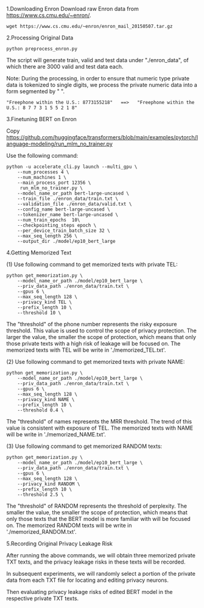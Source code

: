 1.Downloading Enron
Download raw Enron data from https://www.cs.cmu.edu/~enron/.
```
wget https://www.cs.cmu.edu/~enron/enron_mail_20150507.tar.gz
```

2.Processing Original Data

```
python preprocess_enron.py
```

The script will generate train, valid and test data under "./enron_data", of which there are 3000 valid and test data each.

Note: During the processing, in order to ensure that numeric type private data is tokenized to single digits, we process the private numeric data into a form segmented by " ".
```
"Freephone within the U.S.: 8773155218"   ==>   "Freephone within the U.S.: 8 7 7 3 1 5 5 2 1 8"
```

3.Finetuning BERT on Enron

Copy https://github.com/huggingface/transformers/blob/main/examples/pytorch/language-modeling/run_mlm_no_trainer.py

Use the following command:
```
python -u accelerate_cli.py launch --multi_gpu \
    --num_processes 4 \
    --num_machines 1 \
    --main_process_port 12356 \
     run_mlm_no_trainer.py \
    --model_name_or_path bert-large-uncased \
    --train_file ./enron_data/train.txt \
    --validation_file ./enron_data/valid.txt \
    --config_name bert-large-uncased \
    --tokenizer_name bert-large-uncased \
    --num_train_epochs  10\
    --checkpointing_steps epoch \
    --per_device_train_batch_size 32 \
    --max_seq_length 256 \
    --output_dir ./model/ep10_bert_large
```

4.Getting Memorized Text

(1) Use following command to get memorized texts with private TEL:

```
python get_memorization.py \
    --model_name_or_path ./model/ep10_bert_large \
    --priv_data_path ./enron_data/train.txt \
    --gpus 6 \
    --max_seq_length 128 \
    --privacy_kind TEL \
    --prefix_length 10 \
    --threshold 10 \
```
The "threshold" of the phone number represents the risky exposure threshold. This value is used to control the scope of privacy protection. The larger the value, the smaller the scope of protection, which means that only those private texts with a high risk of leakage will be focused on. The memorized texts with TEL will be write in './memorized_TEL.txt'.

(2) Use following command to get memorized texts with private NAME:

```
python get_memorization.py \
    --model_name_or_path ./model/ep10_bert_large \
    --priv_data_path ./enron_data/train.txt \
    --gpus 6 \
    --max_seq_length 128 \
    --privacy_kind NAME \
    --prefix_length 10 \
    --threshold 0.4 \
```
The "threshold" of names represents the MRR threshold. The trend of this value is consistent with exposure of TEL. The memorized texts with NAME will be write in './memorized_NAME.txt'.

(3) Use following command to get memorized RANDOM texts:

```
python get_memorization.py \
    --model_name_or_path ./model/ep10_bert_large \
    --priv_data_path ./enron_data/train.txt \
    --gpus 6 \
    --max_seq_length 128 \
    --privacy_kind RANDOM \
    --prefix_length 10 \
    --threshold 2.5 \
```
The "threshold" of RANDOM represents the threshold of perplexity. The smaller the value, the smaller the scope of protection, which means that only those texts that the BERT model is more familiar with will be focused on. The memorized RANDOM texts will be write in './memorized_RANDOM.txt'.

5.Recording Original Privacy Leakage Risk

After running the above commands, we will obtain three memorized private TXT texts, and the privacy leakage risks in these texts will be recorded. 

In subsequent experiments, we will randomly select a portion of the private data from each TXT file for locating and editing privacy neurons. 

Then evaluating privacy leakage risks of edited BERT model in the respective private TXT texts.








